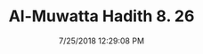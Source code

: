 ---
title        : "Al-Muwatta Hadith 8. 26"
date         : 7/25/2018 12:29:08 PM
draft        : false
type         : "hadith"
layout       : "hadith"
BookCode     : "AMH"
VolumeNumber : "8"
HadithNumber : "26"
categories  :  ["Prayer, Congregation - The Middle Prayer"]
---